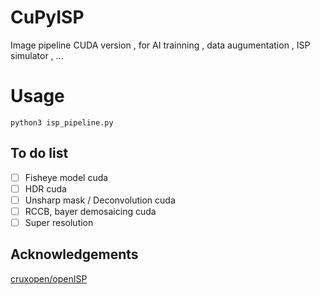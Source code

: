 # CuPyISP
Image pipeline CUDA version , for AI trainning , data augumentation , ISP simulator , ... 

# Usage

```
python3 isp_pipeline.py
```

## To do list

- [ ] Fisheye model cuda 
- [ ] HDR cuda 
- [ ] Unsharp mask / Deconvolution cuda 
- [ ] RCCB, bayer demosaicing cuda 
- [ ] Super resolution

## Acknowledgements

[cruxopen/openISP](https://github.com/cruxopen/openISP)
